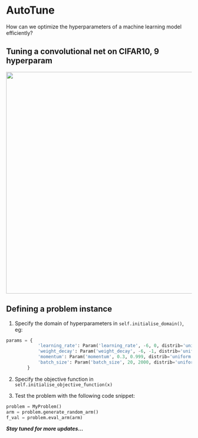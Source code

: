 AutoTune
=========
How can we optimize the hyperparameters of a machine learning model efficiently?

Tuning a convolutional net on CIFAR10, 9 hyperparam
-----
<img src="https://github.com/signapoop/autotune/blob/master/img/cifar_9hps.png" width="600">

Defining a problem instance
-----
1) Specify the domain of hyperparameters in `self.initialise_domain()`, eg:
```python
params = {
            'learning_rate': Param('learning_rate', -6, 0, distrib='uniform', scale='log', logbase=10),
            'weight_decay': Param('weight_decay', -6, -1, distrib='uniform', scale='log', logbase=10),
            'momentum': Param('momentum', 0.3, 0.999, distrib='uniform', scale='linear'),
            'batch_size': Param('batch_size', 20, 2000, distrib='uniform', scale='linear', interval=1),
        }
```
2) Specify the objective function in `self.initialise_objective_function(x)`

3) Test the problem with the following code snippet:
```python
problem = MyProblem()
arm = problem.generate_random_arm()
f_val = problem.eval_arm(arm)
```

___Stay tuned for more updates...___
